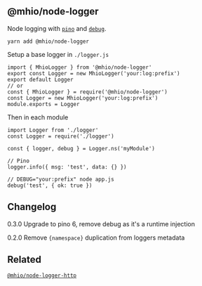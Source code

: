 @mhio/node-logger
-----------

Node logging with [`pino`](https://github.com/pinojs/pino) and [`debug`](https://github.com/visionmedia/debug).

```
yarn add @mhio/node-logger
```

Setup a base logger in `./logger.js`
```
import { MhioLogger } from '@mhio/node-logger'
export const Logger = new MhioLogger('your:log:prefix')
export default Logger
// or
const { MhioLogger } = require('@mhio/node-logger')
const Logger = new MhioLogger('your:log:prefix')
module.exports = Logger
```

Then in each module
```
import Logger from './logger'
const Logger = require('./logger')

const { logger, debug } = Logger.ns('myModule')

// Pino
logger.info({ msg: 'test', data: {} })

// DEBUG="your:prefix" node app.js
debug('test', { ok: true })
```

## Changelog

0.3.0 Upgrade to pino 6, remove debug as it's a runtime injection

0.2.0 Remove `{namespace}` duplication from loggers metadata

## Related

[`@mhio/node-logger-http`](https://github.com/mhio/node-logger-http)
